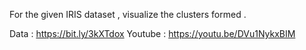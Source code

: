 For the given IRIS dataset , visualize the clusters formed .

Data : https://bit.ly/3kXTdox
Youtube : https://youtu.be/DVu1NykxBIM
